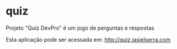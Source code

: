 # quiz
Projeto "Quiz DevPro" é um jogo de perguntas e respostas

Esta aplicação pode ser acessada em: http://quiz.jasielserra.com
